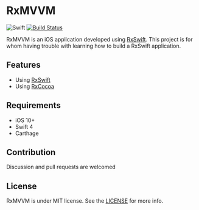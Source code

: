 RxMVVM
======

![Swift](https://img.shields.io/badge/Swift-4.0-orange.svg)
[![Build Status](https://travis-ci.org/jadernunes/RxMVVM.svg?branch=master)](https://travis-ci.org/jadernunes/RxMVVM)

RxMVVM is an iOS application developed using [RxSwift](https://github.com/ReactiveX/RxSwift). This project is for whom having trouble with learning how to build a RxSwift application.

Features
--------

* Using [RxSwift](https://github.com/ReactiveX/RxSwift)
* Using [RxCocoa](https://github.com/ReactiveCocoa/ReactiveCocoa)


Requirements
------------

* iOS 10+
* Swift 4
* Carthage


Contribution
------------

Discussion and pull requests are welcomed


License
-------

RxMVVM is under MIT license. See the [LICENSE](LICENSE) for more info.
